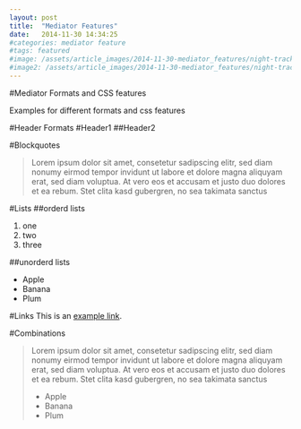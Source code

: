 ```yaml
---
layout: post
title:  "Mediator Features"
date:   2014-11-30 14:34:25
#categories: mediator feature
#tags: featured
#image: /assets/article_images/2014-11-30-mediator_features/night-track.JPG
#image2: /assets/article_images/2014-11-30-mediator_features/night-track-mobile.JPG
---
```

#Mediator Formats and CSS features

Examples for different formats and css features

#Header Formats
#Header1
##Header2

#Blockquotes
>Lorem ipsum dolor sit amet, consetetur sadipscing elitr, sed diam nonumy eirmod tempor invidunt ut labore et dolore magna aliquyam erat, sed diam voluptua. At vero eos et accusam et justo duo dolores et ea rebum. Stet clita kasd gubergren, no sea takimata sanctus

#Lists
##orderd lists
1. one
2. two
3. three

##unorderd lists
- Apple
- Banana
- Plum

#Links
This is an [example link](http://example.com/ "With a Title").

#Combinations
>Lorem ipsum dolor sit amet, consetetur sadipscing elitr, sed diam nonumy eirmod tempor invidunt ut labore et dolore magna aliquyam erat, sed diam voluptua. At vero eos et accusam et justo duo dolores et ea rebum. Stet clita kasd gubergren, no sea takimata sanctus
>
> - Apple
> - Banana
> - Plum
